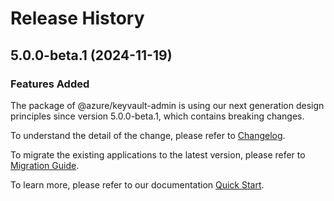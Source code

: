 # Release History
    
## 5.0.0-beta.1 (2024-11-19)

### Features Added

The package of @azure/keyvault-admin is using our next generation design principles since version 5.0.0-beta.1, which contains breaking changes.

To understand the detail of the change, please refer to [Changelog](https://aka.ms/js-track2-changelog).

To migrate the existing applications to the latest version, please refer to [Migration Guide](https://aka.ms/js-track2-migration-guide).

To learn more, please refer to our documentation [Quick Start](https://aka.ms/azsdk/js/mgmt/quickstart).
